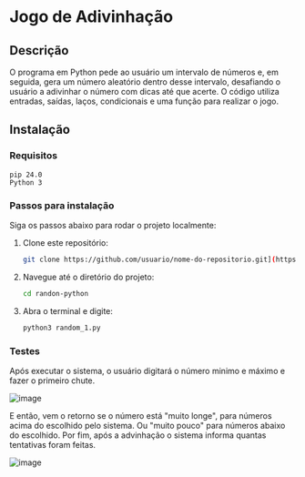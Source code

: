 # Jogo de Adivinhação

## Descrição

O programa em Python pede ao usuário um intervalo de números e, em seguida, gera um número aleatório dentro desse intervalo, desafiando o usuário a adivinhar o número com dicas até que acerte. O código utiliza entradas, saídas, laços, condicionais e uma função para realizar o jogo.
## Instalação

### Requisitos
```
pip 24.0
Python 3 
```

### Passos para instalação

Siga os passos abaixo para rodar o projeto localmente:

1. Clone este repositório:
    ```bash
    git clone https://github.com/usuario/nome-do-repositorio.git](https://github.com/FernandaCidade/randon-python.git
    ```
2. Navegue até o diretório do projeto:
    ```bash
    cd randon-python
    ```
3. Abra o terminal e digite:
    ```bash
    python3 random_1.py
    ```
### Testes
Após executar o sistema, o usuário digitará o número minimo e máximo e fazer o primeiro chute.

![image](https://github.com/user-attachments/assets/4a42e17e-fdb6-4cd2-86cc-b4a4a4e09647)

E então, vem o retorno se o número está "muito longe", para números acima do escolhido pelo sistema. Ou "muito pouco" para números abaixo do escolhido.
Por fim, após a advinhação o sistema informa quantas tentativas foram feitas. 

![image](https://github.com/user-attachments/assets/6ed92265-ca5e-4dfd-83b9-67f5fba605dc)

